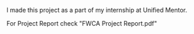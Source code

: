 I made this project as a part of my internship at Unified Mentor.

For Project Report check "FWCA Project Report.pdf"